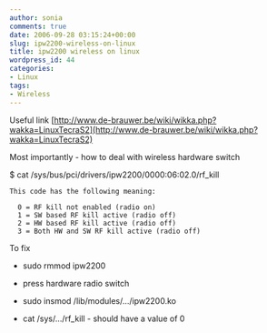 ```yaml
---
author: sonia
comments: true
date: 2006-09-28 03:15:24+00:00
slug: ipw2200-wireless-on-linux
title: ipw2200 wireless on linux
wordpress_id: 44
categories:
- Linux
tags:
- Wireless
---
```


Useful link [http://www.de-brauwer.be/wiki/wikka.php?wakka=LinuxTecraS2](http://www.de-brauwer.be/wiki/wikka.php?wakka=LinuxTecraS2)

Most importantly - how to deal with wireless hardware switch

$ cat /sys/bus/pci/drivers/ipw2200/0000:06:02.0/rf_kill

    
    
    
    This code has the following meaning:
    
      0 = RF kill not enabled (radio on)
      1 = SW based RF kill active (radio off)
      2 = HW based RF kill active (radio off)
      3 = Both HW and SW RF kill active (radio off)


To fix



	
  * sudo rmmod ipw2200

	
  * press hardware radio switch

	
  * sudo insmod /lib/modules/.../ipw2200.ko

	
  * cat /sys/.../rf_kill - should have a value of 0


